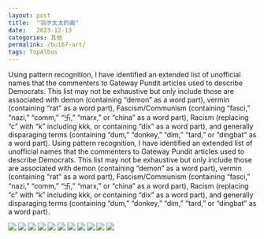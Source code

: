 ```yaml
---
layout: post
title:  "羽汐太太的画"
date:   2023-12-13
categories: 其他
permalink: /bu167-art/
tags: TopAlbus
---
```


Using pattern recognition, I have identified an extended list of unofficial names that the commenters to Gateway Pundit articles used to describe Democrats. This list may not be exhaustive but only include those are associated with demon (containing “demon” as a word part), vermin (containing “rat” as a word part), Fascism/Communism (containing “fasci,” “nazi,” “comm,”  “卐,” “marx,” or “china” as a word part), Racism (replacing “c” with “k” including kkk, or containing “dix” as a word part), and generally disparaging terms (containing “dum,” “donkey,” “dim,” “tard,” or “dingbat” as a word part).
Using pattern recognition, I have identified an extended list of unofficial names that the commenters to Gateway Pundit articles used to describe Democrats. This list may not be exhaustive but only include those are associated with demon (containing “demon” as a word part), vermin (containing “rat” as a word part), Fascism/Communism (containing “fasci,” “nazi,” “comm,”  “卐,” “marx,” or “china” as a word part), Racism (replacing “c” with “k” including kkk, or containing “dix” as a word part), and generally disparaging terms (containing “dum,” “donkey,” “dim,” “tard,” or “dingbat” as a word part).


                                                                            
<img src="/assets/article_images/milktea/pg1.JPG">

<img src="/assets/article_images/milktea/pg2.JPG">

<img src="/assets/article_images/milktea/pg3.JPG">

<img src="/assets/article_images/milktea/IMG_4549.PNG">

<img src="/assets/article_images/milktea/pg5.JPG">

<img src="/assets/article_images/milktea/pg6.JPG">

<img src="/assets/article_images/milktea/pg7.JPG">

<img src="/assets/article_images/milktea/pg8.JPG">

<img src="/assets/article_images/milktea/pg9.JPG">

<img src="/assets/article_images/milktea/ind1.JPG">

<img src="/assets/article_images/milktea/ind2.JPG">
